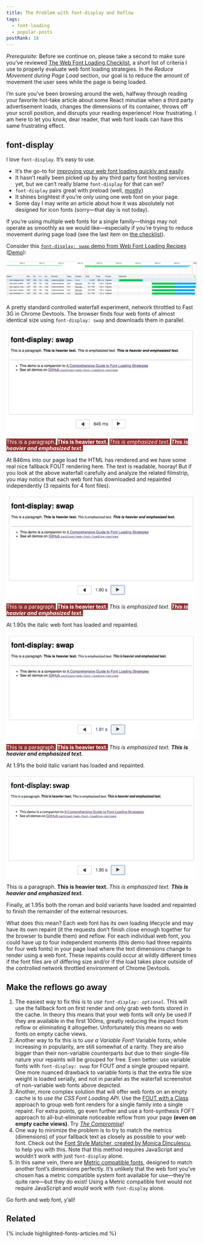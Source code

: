 ```yaml
---
title: The Problem with font-display and Reflow
tags:
  - font-loading
  - popular-posts
postRank: 18
---
```


<style>
.post-img {
  margin: 0 auto;
  display: block;
}
.highlight-fallback {
    background-color: #902f2f;
    color: #fff;
}
/*.highlight {
    background-color: #45844b;
    color: #fff;
}*/
</style>

_Prerequisite:_ Before we continue on, please take a second to make sure you’ve reviewed [The Web Font Loading Checklist](/web/font-checklist/), a short list of criteria I use to properly evaluate web font loading strategies. In the _Reduce Movement during Page Load_ section, our goal is to reduce the amount of movement the user sees while the page is being loaded.

I’m sure you’ve been browsing around the web, halfway through reading your favorite hot-take article about some React minutiae when a third party advertisement loads, changes the dimensions of its container, throws off your scroll position, and disrupts your reading experience! How frustrating. I am here to let you know, dear reader, that web font loads can have this same frustrating effect.

## font-display

I love `font-display`. It’s easy to use.

* It’s the go-to for [improving your web font loading quickly and easily](/web/23-minutes/).
* It hasn’t really been picked up by any third party font hosting services yet, but we can’t really blame `font-display` for that can we?
* `font-display` pairs great with preload (well, [mostly](/web/preload-font-display-optional/))
* It shines brightest if you’re only using one web font on your page.
* Some day I may write an article about how it was absolutely not designed for icon fonts (sorry—that day is not today).

If you’re using multiple web fonts for a single family—things may not operate as smoothly as we would like—especially if you’re trying to reduce movement during page load (see the last item on [the checklist](/web/font-checklist/)).

Consider this [`font-display: swap` demo from Web Font Loading Recipes](https://github.com/zachleat/web-font-loading-recipes#font-display-swap) ([Demo](https://www.zachleat.com/web-fonts/demos/font-display.html)):

<img src="/web/img/posts/font-display-reflow/waterfall.png" alt="font-display: swap Screenshot of Devtools Network Tab, 1 HTML request and 4 Web Font requests loading in parallel" class="primary">

A pretty standard controlled waterfall experiment, network throttled to Fast 3G in Chrome Devtools. The browser finds four web fonts of almost identical size using `font-display: swap` and downloads them in parallel.

<img src="/web/img/posts/font-display-reflow/render-1.png" alt="A screenshot of First render at 846ms" class="post-img">

<div class="livedemo livedemo-mixed sizeme" data-demo-label="DEMO: 846ms Serif Fallback">
    <p class="font-fallback"><span class="highlight-fallback">This is a paragraph.</span> <strong class="highlight-fallback">This is heavier text.</strong> <em class="highlight-fallback">This is emphasized text.</em> <strong class="highlight-fallback"><em>This is heavier and emphasized text.</em></strong></p>
</div>

At 846ms into our page load the HTML has rendered and we have some real nice fallback FOUT rendering here. The text is readable, hooray! But if you look at the above waterfall carefully and analyze the related filmstrip, you may notice that each web font has downloaded and repainted independently (3 repaints for 4 font files).

<img src="/web/img/posts/font-display-reflow/render-2.png" alt="A screenshot of render at 1.90s" class="post-img">

<div class="livedemo livedemo-mixed sizeme" data-demo-label="DEMO: 1.9s Italic">
    <p class="font-fallback"><span class="highlight-fallback">This is a paragraph.</span> <strong class="highlight-fallback">This is heavier text.</strong> <em class="font-latoitalic highlight">This is emphasized text.</em> <strong class="highlight-fallback"><em>This is heavier and emphasized text.</em></strong></p>
</div>

At 1.90s the italic web font has loaded and repainted.

<img src="/web/img/posts/font-display-reflow/render-3.png" alt="A screenshot of render at 1.91s" class="post-img">

<div class="livedemo livedemo-mixed sizeme" data-demo-label="DEMO: 1.91s Bold Italic">
    <p class="font-fallback"><span class="highlight-fallback">This is a paragraph.</span> <strong class="highlight-fallback">This is heavier text.</strong> <em class="font-latoitalic">This is emphasized text.</em> <strong><em class="font-latobolditalic highlight">This is heavier and emphasized text.</em></strong></p>
</div>

At 1.91s the bold italic variant has loaded and repainted.

<img src="/web/img/posts/font-display-reflow/render-4.png" alt="A screenshot of render at 1.95s" class="post-img">

<div class="livedemo livedemo-mixed sizeme" data-demo-label="DEMO: 1.95s Roman & Bold">
    <p class="font-lato"><span class="highlight">This is a paragraph. </span><strong class="font-latobold highlight">This is heavier text.</strong> <em class="font-latoitalic">This is emphasized text.</em> <strong><em class="font-latobolditalic">This is heavier and emphasized text.</em></strong></p>
</div>

Finally, at 1.95s both the roman and bold variants have loaded and repainted to finish the remainder of the external resources.

What does this mean? Each web font has its own loading lifecycle and may have its own repaint (it the requests don’t finish close enough together for the browser to bundle them) and reflow. For each individual web font, you could have up to four independent moments (this demo had three repaints for four web fonts) in your page load where the text dimensions change to render using a web font. These repaints could occur at wildly different times if the font files are of differing size and/or if the load takes place outside of the controlled network throttled environment of Chrome Devtools.

## Make the reflows go away

1. The easiest way to fix this is to _use `font-display: optional`_. This will use the fallback font on first render and only grab web fonts stored in the cache. In theory this means that your web fonts will only be used if they are available in the first 100ms, greatly reducing the impact from reflow or eliminating it altogether. Unfortunately this means no web fonts on empty cache views.
1. Another way to fix this is to _use a Variable Font_! Variable fonts, while increasing in popularity, are still somewhat of a rarity. They are also bigger than their non-variable counterparts but due to their single-file nature your repaints will be grouped for free. Even better: use variable fonts with `font-display: swap` for FOUT _and_ a single grouped repaint. One more nuanced drawback to variable fonts is that the extra file size weight is loaded serially, and not in parallel as the waterfall screenshot of non-variable web fonts above depicted.
1. Another, more complex solution that will offer web fonts on an empty cache is to _use the CSS Font Loading API_. Use the [FOUT with a Class](/web/comprehensive-webfonts/#fout-class) approach to group web font renders for a single family into a single repaint. For extra points, go even further and use a font-synthesis FOFT approach to all-but-eliminate noticeable reflow from your page **(even on empty cache views)**. Try _[The Compromise](/web/the-compromise/)_!
1. One way to minimize the problem is to try to match the metrics (dimensions) of your fallback text as closely as possible to your web font. Check out the [Font Style Matcher, created by Monica Dinculescu](https://meowni.ca/font-style-matcher/), to help you with this. Note that this method requires JavaScript and wouldn’t work with just `font-display` alone.
1. In this same vein, there are [Metric compatible fonts](https://wiki.archlinux.org/index.php/Metric-compatible_fonts), designed to match another font’s dimensions perfectly. It’s unlikely that the web font you’ve chosen has a metric compatible system font available for use—they’re quite rare—but they do exist! Using a Metric compatible font would not require JavaScript and _would_ work with `font-display` alone.

Go forth and web font, y’all!

## Related

{% include highlighted-fonts-articles.md %}

<script>
if( "fonts" in document ) {
    function measureSizeMe() {
        document.querySelectorAll(".sizeme").forEach(el => {
            let p = el.firstElementChild;
            let original = el.getAttribute("data-original-demo-label");
            if( !original) {
                original = el.getAttribute("data-demo-label");
                el.setAttribute("data-original-demo-label", original);
            }
            el.setAttribute("data-demo-label", `${original}, Height ${p.offsetHeight}px`);
        });
    }
    document.fonts.ready.then(measureSizeMe);
    window.addEventListener("resize", measureSizeMe);
}
</script>
